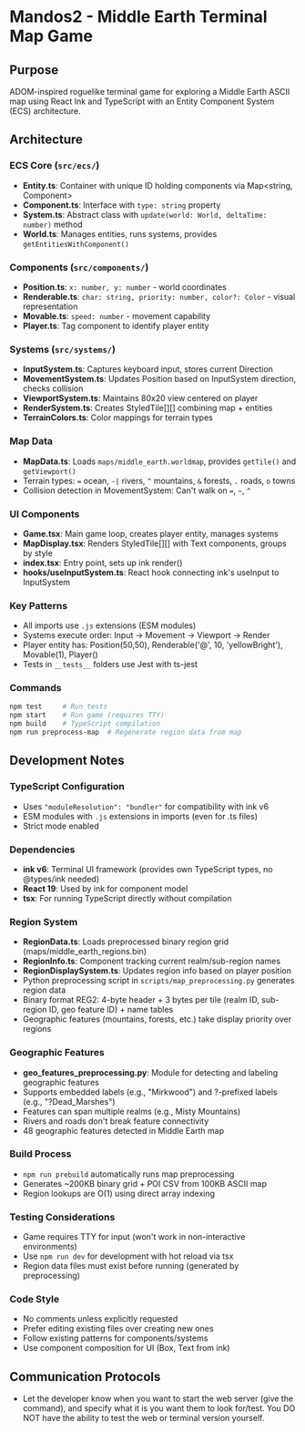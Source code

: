 # Mandos2 - Middle Earth Terminal Map Game

## Purpose
ADOM-inspired roguelike terminal game for exploring a Middle Earth ASCII map using React Ink and TypeScript with an Entity Component System (ECS) architecture.

## Architecture

### ECS Core (`src/ecs/`)
- **Entity.ts**: Container with unique ID holding components via Map<string, Component>
- **Component.ts**: Interface with `type: string` property
- **System.ts**: Abstract class with `update(world: World, deltaTime: number)` method
- **World.ts**: Manages entities, runs systems, provides `getEntitiesWithComponent()`

### Components (`src/components/`)
- **Position.ts**: `x: number, y: number` - world coordinates
- **Renderable.ts**: `char: string, priority: number, color?: Color` - visual representation
- **Movable.ts**: `speed: number` - movement capability
- **Player.ts**: Tag component to identify player entity

### Systems (`src/systems/`)
- **InputSystem.ts**: Captures keyboard input, stores current Direction
- **MovementSystem.ts**: Updates Position based on InputSystem direction, checks collision
- **ViewportSystem.ts**: Maintains 80x20 view centered on player
- **RenderSystem.ts**: Creates StyledTile[][] combining map + entities
- **TerrainColors.ts**: Color mappings for terrain types

### Map Data
- **MapData.ts**: Loads `maps/middle_earth.worldmap`, provides `getTile()` and `getViewport()`
- Terrain types: `=` ocean, `-|` rivers, `^` mountains, `&` forests, `.` roads, `o` towns
- Collision detection in MovementSystem: Can't walk on `=`, `~`, `^`

### UI Components
- **Game.tsx**: Main game loop, creates player entity, manages systems
- **MapDisplay.tsx**: Renders StyledTile[][] with Text components, groups by style
- **index.tsx**: Entry point, sets up ink render()
- **hooks/useInputSystem.ts**: React hook connecting ink's useInput to InputSystem

### Key Patterns
- All imports use `.js` extensions (ESM modules)
- Systems execute order: Input → Movement → Viewport → Render  
- Player entity has: Position(50,50), Renderable('@', 10, 'yellowBright'), Movable(1), Player()
- Tests in `__tests__` folders use Jest with ts-jest

### Commands
```bash
npm test     # Run tests
npm start    # Run game (requires TTY)
npm build    # TypeScript compilation
npm run preprocess-map  # Regenerate region data from map
```

## Development Notes

### TypeScript Configuration
- Uses `"moduleResolution": "bundler"` for compatibility with ink v6
- ESM modules with `.js` extensions in imports (even for .ts files)
- Strict mode enabled

### Dependencies
- **ink v6**: Terminal UI framework (provides own TypeScript types, no @types/ink needed)
- **React 19**: Used by ink for component model
- **tsx**: For running TypeScript directly without compilation

### Region System
- **RegionData.ts**: Loads preprocessed binary region grid (maps/middle_earth_regions.bin)
- **RegionInfo.ts**: Component tracking current realm/sub-region names
- **RegionDisplaySystem.ts**: Updates region info based on player position
- Python preprocessing script in `scripts/map_preprocessing.py` generates region data
- Binary format REG2: 4-byte header + 3 bytes per tile (realm ID, sub-region ID, geo feature ID) + name tables
- Geographic features (mountains, forests, etc.) take display priority over regions

### Geographic Features
- **geo_features_preprocessing.py**: Module for detecting and labeling geographic features
- Supports embedded labels (e.g., "Mirkwood") and ?-prefixed labels (e.g., "?Dead_Marshes")
- Features can span multiple realms (e.g., Misty Mountains)
- Rivers and roads don't break feature connectivity
- 48 geographic features detected in Middle Earth map

### Build Process
- `npm run prebuild` automatically runs map preprocessing
- Generates ~200KB binary grid + POI CSV from 100KB ASCII map
- Region lookups are O(1) using direct array indexing

### Testing Considerations
- Game requires TTY for input (won't work in non-interactive environments)
- Use `npm run dev` for development with hot reload via tsx
- Region data files must exist before running (generated by preprocessing)

### Code Style
- No comments unless explicitly requested
- Prefer editing existing files over creating new ones
- Follow existing patterns for components/systems
- Use component composition for UI (Box, Text from ink)

## Communication Protocols
- Let the developer know when you want to start the web server (give the command), and specify what it is you want them to look for/test. You DO NOT have the ability to test the web or terminal version yourself.
